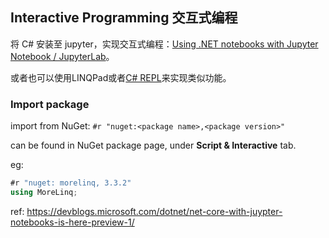 ## Interactive Programming 交互式编程

将 C# 安装至 jupyter，实现交互式编程：[Using .NET notebooks with Jupyter Notebook / JupyterLab](https://github.com/dotnet/interactive/blob/main/docs/NotebookswithJupyter.md)。

或者也可以使用LINQPad或者[C# REPL](https://github.com/waf/CSharpRepl)来实现类似功能。

### Import package

import from NuGet: `#r "nuget:<package name>,<package version>"`

can be found in NuGet package page, under **Script & Interactive** tab.

eg:

```c#
#r "nuget: morelinq, 3.3.2"
using MoreLinq;
```

ref: https://devblogs.microsoft.com/dotnet/net-core-with-juypter-notebooks-is-here-preview-1/
